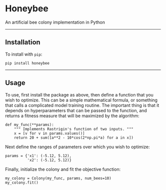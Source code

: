 # Honeybee

An artificial bee colony implementation in Python

---
## Installation

To install with `pip`:

    pip install honeybee

---
## Usage

To use, first install the package as above, then define a function that you
wish to optimize. This can be a simple mathematical formula, or something that
calls a complicated model training routine. The important thing is that it
depends on hyperparameters that can be passed to the function, and returns a
fitness measure that will be maximized by the algorithm:

    def my_func(**params):
        """ Implements Rastrigin's function of two inputs. """
        x = [v for v in params.values()]
        return 20 + sum([a**2 - 10*cos(2*np.pi*a) for a in x])

Next define the ranges of parameters over which you wish to optimize:

    params = {'x1': (-5.12, 5.12),
              'x2': (-5.12, 5.12)}

Finally, initialize the colony and fit the objective function:

    my_colony = Colony(my_func, params, num_bees=10)
    my_colony.fit()
